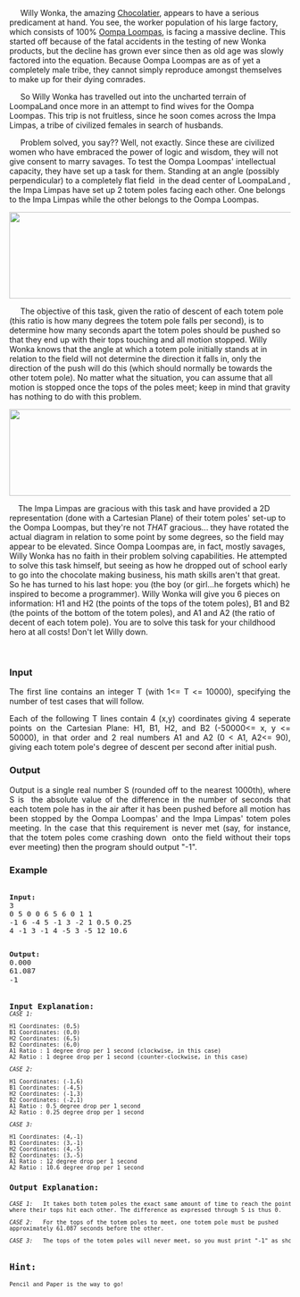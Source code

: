 <p>&nbsp; &nbsp; &nbsp;Willy Wonka, the amazing <a title="Willy Wonka Song" href="http://www.youtube.com/watch?v=AcLjLjJIliI#t=0m35s" target="_blank">Chocolatier</a>, appears to have a serious predicament at hand. You see, the worker population of his large factory, which consists of 100% <a title="Oompa Loompa Song" href="http://www.youtube.com/watch?v=EiMpTzd0Gqo&amp;feature=PlayList&amp;p=ADB5280FDBB62320&amp;playnext_from=PL&amp;index=54&amp;playnext=1" target="_blank">Oompa Loompas</a>, is facing a massive decline. This started off because of the fatal accidents in the testing of new Wonka products, but the decline has grown ever since then as old age was slowly factored into the equation. Because Oompa Loompas are as of yet a completely male tribe, they cannot simply reproduce amongst themselves to make up for their dying comrades.&nbsp;</p>
<p>&nbsp; &nbsp; &nbsp;So Willy Wonka has travelled out into the uncharted terrain of LoompaLand once more in an attempt to find wives for the Oompa Loompas. This trip is not fruitless, since he soon comes across the Impa Limpas, a tribe of civilized females in search of husbands.</p>
<p>&nbsp; &nbsp; &nbsp;Problem solved, you say?? Well, not exactly. Since these are civilized women who have embraced the power of logic and wisdom, they will not give consent to marry savages. To test the Oompa Loompas' intellectual capacity, they have set up a task for them. Standing at an angle (possibly perpendicular) to a completely flat field&nbsp; in the dead center of LoompaLand , the Impa Limpas have set up 2 totem poles facing each other. One belongs to the Impa Limpas while the other belongs to the Oompa Loompas.</p>
<p><img title="Initial Set Up" src="../../../content/programmer111:Diagram1.png" alt="" width="575" height="155"></p>
<p>&nbsp; &nbsp; &nbsp;The objective of this task, given the ratio of descent of each totem pole (this ratio is how many  degrees the totem pole falls per second), is to determine how many seconds apart the totem poles should be pushed so that they end up with their tops touching and all motion stopped. Willy Wonka knows that the angle at which a totem pole initially stands at in relation to the field will not  determine the direction it falls in, only the direction of the push  will do this (which should normally be towards the other totem pole). No matter what the situation, you can assume that all motion is stopped once the tops of the poles meet; keep in mind that gravity has nothing to do with this problem.</p>
<p><img title="Desired Result" src="../../../content/programmer111:Diagram2.png" alt="" width="575" height="155"></p>
<p>&nbsp; &nbsp; The Impa Limpas are gracious with this task and have provided a 2D representation (done with a Cartesian Plane) of their totem poles' set-up to the Oompa Loompas, but they're not <em>THAT</em> gracious... they have rotated the actual diagram in relation to some point by some degrees, so the field may appear to be elevated. Since Oompa Loompas are, in fact, mostly savages, Willy Wonka has no faith in their problem solving capabilities. He attempted to solve this task himself, but seeing as how he dropped out of school early to go into the chocolate making business, his math skills aren't that great. So he has turned to his last hope: you (the boy (or girl...he forgets which) he inspired to become a programmer). Willy Wonka will give you 6 pieces on information: H1 and H2 (the points of the tops of the&nbsp;totem poles), B1 and B2 (the points of the bottom of the totem poles), and A1 and A2 (the ratio of decent of each totem pole). You are to solve this task for your childhood hero at all costs! Don't let Willy down.&nbsp; &nbsp; &nbsp; &nbsp; &nbsp;</p>
<p>&nbsp;</p>
<h3>Input</h3>
<p style="text-align: justify;">The first line contains an integer T (with 1&lt;= T &lt;= 10000), specifying the number of test cases that will follow.</p>
<p style="text-align: justify;">Each of the following T lines contain 4 (x,y) coordinates giving 4 seperate points on the Cartesian Plane: H1, B1, H2, and B2 (-50000&lt;= x, y &lt;= 50000), in that order and 2 real numbers A1 and A2 (0 &lt; A1, A2&lt;= 90), giving each totem pole's degree of descent per second after initial push.</p>
<h3>Output</h3>
<p style="text-align: justify;">Output is a single real number S (rounded off to the nearest 1000th), where S is&nbsp; the absolute value of the difference in the number of seconds&nbsp;that each totem pole&nbsp;has in the air after it has been pushed before all motion has been stopped by the Oompa Loompas' and the Impa Limpas' totem poles meeting. In the case that this requirement is never met (say, for instance, that the totem poles come crashing down&nbsp; onto the field without their tops ever meeting) then the program should output "-1".</p>
<h3>Example</h3>
<pre><span style="font-size: medium;"><strong><br>Input:</strong></span><br><span style="font-size: medium;">3<br>0 5 0 0 6 5 6 0 1 1 <br>-1 6 -4 5 -1 3 -2 1 0.5 0.25<br>4 -1 3 -1 4 -5 3 -5 12 10.6<br></span><span style="font-size: small;">&nbsp;</span><br>&nbsp;<strong><br><span style="font-size: medium;">Output:</span></strong><br><span style="font-size: medium;">0.000<br></span><span style="font-size: small;"><span style="font-size: medium;">61.087<br>-1</span></span><strong><br><br><br>Input Explanation:<br></strong><span style="font-size: small;"><em>CASE 1:</em><br><br>H1 Coordinates: (0,5)<br>B1 Coordinates: (0,0)<br>H2 Coordinates: (6,5)<br>B2 Coordinates: (6,0)<br>A1 Ratio : 1 degree drop per 1 second (clockwise, in this case)<br>A2 Ratio : 1 degree drop per 1 second (counter-clockwise, in this case)<br><br><em>CASE 2:</em><br><br>H1 Coordinates: (-1,6)<br>B1 Coordinates: (-4,5)<br>H2 Coordinates: (-1,3)<br>B2 Coordinates: (-2,1)<br>A1 Ratio : 0.5 degree drop per 1 second <br>A2 Ratio : 0.25 degree drop per 1 second<br><em><br>CASE 3:</em><br><br>H1 Coordinates: (4,-1)<br>B1 Coordinates: (3,-1)<br>H2 Coordinates: (4,-5)<br>B2 Coordinates: (3,-5)<br>A1 Ratio : 12 degree drop per 1 second <br>A2 Ratio : 10.6 degree drop per 1 second</span><span style="font-size: small;"><br><br><br></span><strong>Output Explanation:</strong><br><br><span style="font-size: small;"><em>CASE 1: </em>  It takes both totem poles the exact same amount of time to reach the point <br>where their tops hit each other. The difference as expressed through S is thus 0.<br><br><em>CASE 2: </em>  For the tops of the totem poles to meet, one totem pole must be pushed <br>approximately 61.087 seconds before the other.<br><br><em>CASE 3:  </em> The tops of the totem poles will never meet, so you must print "-1" as shown. </span><br><strong><br><br><span style="font-size: large;">Hint: </span></strong><strong><br></strong><br><span style="font-size: small;">Pencil and Paper is the way to go! <br></span><br><br><br><br><br><br><br></pre>